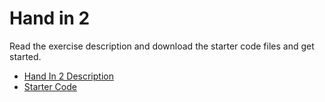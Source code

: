 # Hand in 2
Read the exercise description and download the starter code files and get started.

* [Hand In 2 Description](HandIn2.ipynb)
* [Starter Code](h2_starter_code.zip)
